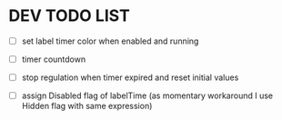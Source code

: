 # DEV TODO LIST

-[ ] set label timer color when enabled and running
-[ ] timer countdown
-[ ] stop regulation when timer expired and reset initial values
-[ ] assign Disabled flag of labelTime (as momentary workaround I use Hidden flag with same expression)



